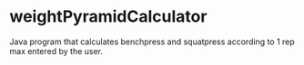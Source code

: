 # weightPyramidCalculator
Java program that calculates benchpress and squatpress according to 1 rep max entered by the user.
